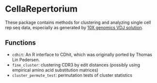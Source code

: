 # CellaRepertorium

These package contains methods for clustering and analyzing single cell rep seq data, especially as generated by [10X genomics VDJ solution](https://support.10xgenomics.com/single-cell-vdj).  

## Functions

*  `cdhit`: An R interface to CDhit, which was originally ported by Thomas Lin Pedersen.
*  `fine_cluster`: clustering CDR3 by edit distances (possibly using empirical amino acid substitution matrices)
*  `cluster_permute_test`: permutation tests of cluster statistics

